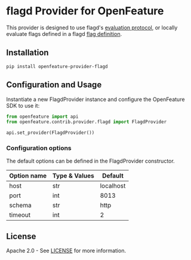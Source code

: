 # flagd Provider for OpenFeature

This provider is designed to use flagd's [evaluation protocol](https://github.com/open-feature/schemas/blob/main/protobuf/schema/v1/schema.proto), or locally evaluate flags defined in a flagd [flag definition](https://github.com/open-feature/schemas/blob/main/json/flagd-definitions.json).

## Installation

```
pip install openfeature-provider-flagd
```

## Configuration and Usage 

Instantiate a new FlagdProvider instance and configure the OpenFeature SDK to use it:

```python
from openfeature import api
from openfeature.contrib.provider.flagd import FlagdProvider

api.set_provider(FlagdProvider())
```

### Configuration options

The default options can be defined in the FlagdProvider constructor.

| Option name    | Type & Values | Default   |
|----------------|---------------|-----------|
| host           | str           | localhost |
| port           | int           | 8013      |
| schema         | str           | http      |
| timeout        | int           | 2         |

## License

Apache 2.0 - See [LICENSE](./LICENSE) for more information.
